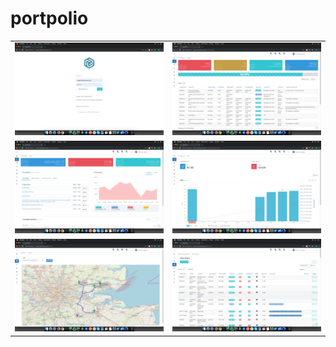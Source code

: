 # portpolio

|  |  |
|---|---|
|![axioncore.com1.png](images/axioncore.com1.png)|![axioncore.com2.png](images/axioncore.com2.png)|
|![axioncore.com3.png](images/axioncore.com3.png)|![axioncore.com4.png](images/axioncore.com4.png)|
|![axioncore.com5.png](images/axioncore.com5.png)|![axioncore.com6.png](images/axioncore.com6.png)|
